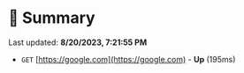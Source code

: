 # 📖 Summary
Last updated: **8/20/2023, 7:21:55 PM**

- `GET` [https://google.com](https://google.com) - **Up** (195ms)
